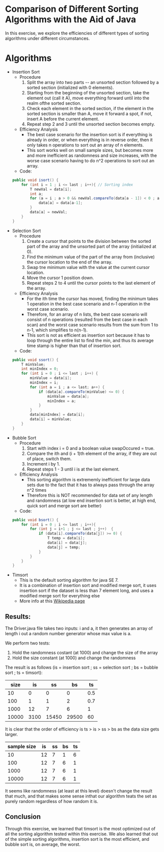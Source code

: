 # Comparison of Different Sorting Algorithms with the Aid of Java

In this exercise, we explore the efficiencies of different types of sorting algorithms under different circumstances.

# Algorithms
* Insertion Sort
	* Procedure
		1. Split the array into two parts -- an unsorted section followed by a sorted section (initialized with 0 elements).
		2. Starting from the beginning of the unsorted section, take the element out (call it A), move everything forward until into the realm ofthe sorted section.
		3. Check each element in the sorted section, if the element in the sorted section is smaller than A, move it forward a spot, if not, insert A before the current element.
		4. Repeat step 2 and 3 until the unsorted section becomes empty.
	* Efficiency Analysis
		* The best case scenario for the insertion sort is if everything is already in order, or when everything is in reverse order, then it only takes n operations to sort out an array of n elements.
		* This sort works well on small sample sizes, but becomes more and more inefficient as randomness and size increases, with the worse case scenario having to do n^2 operations to sort out an array.
	* Code:
	```java
	public void isort() {
		for (int i = 1 ; i <= last ; i++){ // Sorting index
			T newVal = data[i];
			int a;
			for (a = i ; a > 0 && newVal.compareTo(data[a - 1]) < 0 ; a--) {
				data[a] = data[a-1];
			}
			data[a] = newVal;
		}
	}
	```
* Selection Sort
	* Procedure
		1. Create a cursor that points to the division between the sorted part of the array and the unsorted part of the array (initialized at 0).
		2. Find the minimum value of the part of the array from (inclusive) the cursor location to the end of the array.
		3. Swap tne minimum value with the value at the current cursor location.
		4. Move the cursor 1 position down.
		5. Repeat steps 2 to 4 until the cursor points to the last element of the array.
	* Efficiency Analysis
		* For the ith time the cursor has moved, finding the minimum takes 1 operation in the best case scenario and n-1 operation in the worst case scenario.
		* Therefore, for an array of n lists, the best case scenario will consist of n operations (resulted from the best case in each scan) and the worst case scenario results from the sum from 1 to n-1, which simplifies to n(n-1).
		* This sort is not as efficient as insertion sort because it has to loop through the entire list to find the min, and thus its average time stamp is higher than that of insertion sort.
	* Code:
	```java
	public void ssort() {
		T minValue;
		int minIndex = 0;
		for (int i = 0 ; i <= last ; i++) {
			minValue = data[i];
			minIndex = i;
			for (int a = i ; a <= last; a++) {
				if (data[a].compareTo(minValue) <= 0) {
					minValue = data[a];
					minIndex = a;
				}
			}
			data[minIndex] = data[i];
			data[i] = minValue;
		}
	}

	```
* Bubble Sort
	* Procedure
		1. Start with index i = 0 and a boolean value swapOccured = true.
		2. Compare the ith and (i + 1)th element of the array, if they are out of place, switch them.
		3. Increment i by 1.
		4. Repeat steps 1 - 3 until i is at the last element.
	* Efficiency Analysis
		* This sorting algorithm is extrememly inefficient for large data sets due to the fact that it has to always pass through the array n^2 times
		* Therefore this is NOT recommended for data set of any length and randomness (at low end insertion sort is better, at high end, quick sort and merge sort are better)
	* Code:
	```java
	public void bsort() {
		for (int i = 0 ; i <= last ; i++){
			for (int j = i+1 ; j <= last ; j++)  {
				if (data[i].compareTo(data[j]) >= 0) {
					T temp = data[i];
					data[i] = data[j];
					data[j] = temp;
				}
			}
		}
	}

	```
* Timsort
	* This is the default sorting algorithm for java SE 7.
	* It is a combination of insertion sort and modified merge sort, it uses insertion sort if the dataset is less than 7 element long, and uses a modified merge sort for everything else
	* More info at this [Wikipedia page](http://en.wikipedia.org/wiki/Timsort)


## Results:


The Driver.java file takes two inputs: i and a, it then generates an array of length i out a random
number generator whose max value is a.

We perform two tests:
1. Hold the randomness costant (at 1000) and change the size of the array
2. Hold the size constant (at 1000) and change the randomness

The result is as follows (is = insertion sort ; ss = selection sort ; bs = bubble sort ; ts = timsort):

|size|is|ss|bs|ts|
|----|--|--|--|--|
|10|0|0|0|0.5|
|100|1|1|2|0.7|
|1000|12|7|6|1|
|10000|3100|15450|29500|60|

It is clear that the order of efficiency is ts > is > ss > bs as the data size gets larger.

|sample size|is|ss|bs|ts|
|-----------|--|--|--|--|
|10|12|7|1|6|
|100|12|7|6|1|
|1000|12|7|6|1|
|10000|12|7|6|1|

It seems like randomness (at least at this level) doesn't change the result that much, and that makes some
sense inthat our algorithm teats the set as purely random regardless of how random it is.


## Conclusion

Through this exercise, we learned that timsort is the most optimized out of all the sorting algorithm tested
within this exercise. We also learned that out of the simple sorting algorithms, insertion sort is
the most efficient, and bubble sort is, on average, the worst.
